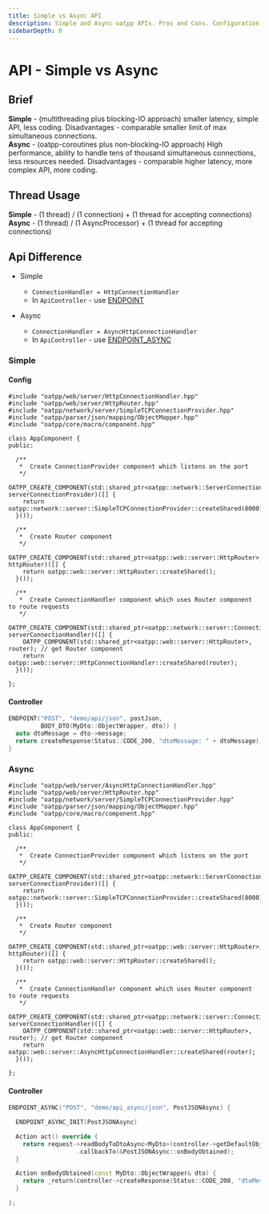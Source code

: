 ```yaml
---
title: Simple vs Async API
description: Simple and Async oatpp APIs. Pros and Cons. Configuration difference.
sidebarDepth: 0
---
```


# API - Simple vs Async <seo/>

## Brief

**Simple** - (multithreading plus blocking-IO approach) smaller latency, simple API, less coding. Disadvantages - comparable smaller limit of max simultaneous connections.   
**Async** - (oatpp-coroutines plus non-blocking-IO approach) High performance, ability to handle tens of thousand simultaneous connections, less resources needed. Disadvantages - comparable higher latency, more complex API, more coding.

## Thread Usage

**Simple** - (1 thread) / (1 connection) + (1 thread for accepting connections)   
**Async** - (1 thread) / (1 AsyncProcessor) + (1 thread for accepting connections)

## Api Difference

- Simple 
   - `ConnectionHandler = HttpConnectionHandler`
   - In `ApiController` - use [ENDPOINT](/docs/components/api-controller/#endpoint-specifics)
 
- Async 
   - `ConnectionHandler = AsyncHttpConnectionHandler`
   - In `ApiController` - use [ENDPOINT_ASYNC](/docs/components/api-controller/#endpoint-async-specifics)
   
### Simple

#### Config

```cpp{1,29}
#include "oatpp/web/server/HttpConnectionHandler.hpp"
#include "oatpp/web/server/HttpRouter.hpp"
#include "oatpp/network/server/SimpleTCPConnectionProvider.hpp"
#include "oatpp/parser/json/mapping/ObjectMapper.hpp"
#include "oatpp/core/macro/component.hpp"

class AppComponent {
public:

  /**
   *  Create ConnectionProvider component which listens on the port
   */
  OATPP_CREATE_COMPONENT(std::shared_ptr<oatpp::network::ServerConnectionProvider>, serverConnectionProvider)([] {
    return oatpp::network::server::SimpleTCPConnectionProvider::createShared(8000);
  }());

  /**
   *  Create Router component
   */
  OATPP_CREATE_COMPONENT(std::shared_ptr<oatpp::web::server::HttpRouter>, httpRouter)([] {
    return oatpp::web::server::HttpRouter::createShared();
  }());

  /**
   *  Create ConnectionHandler component which uses Router component to route requests
   */
  OATPP_CREATE_COMPONENT(std::shared_ptr<oatpp::network::server::ConnectionHandler>, serverConnectionHandler)([] {
    OATPP_COMPONENT(std::shared_ptr<oatpp::web::server::HttpRouter>, router); // get Router component
    return oatpp::web::server::HttpConnectionHandler::createShared(router);
  }());

};
```

#### Controller

```cpp
ENDPOINT("POST", "demo/api/json", postJson,
         BODY_DTO(MyDto::ObjectWrapper, dto)) {
  auto dtoMessage = dto->message;
  return createResponse(Status::CODE_200, "dtoMessage: " + dtoMessage);
}
```
 
### Async

```cpp{1,29}
#include "oatpp/web/server/AsyncHttpConnectionHandler.hpp"
#include "oatpp/web/server/HttpRouter.hpp"
#include "oatpp/network/server/SimpleTCPConnectionProvider.hpp"
#include "oatpp/parser/json/mapping/ObjectMapper.hpp"
#include "oatpp/core/macro/component.hpp"

class AppComponent {
public:

  /**
   *  Create ConnectionProvider component which listens on the port
   */
  OATPP_CREATE_COMPONENT(std::shared_ptr<oatpp::network::ServerConnectionProvider>, serverConnectionProvider)([] {
    return oatpp::network::server::SimpleTCPConnectionProvider::createShared(8000);
  }());

  /**
   *  Create Router component
   */
  OATPP_CREATE_COMPONENT(std::shared_ptr<oatpp::web::server::HttpRouter>, httpRouter)([] {
    return oatpp::web::server::HttpRouter::createShared();
  }());

  /**
   *  Create ConnectionHandler component which uses Router component to route requests
   */
  OATPP_CREATE_COMPONENT(std::shared_ptr<oatpp::network::server::ConnectionHandler>, serverConnectionHandler)([] {
    OATPP_COMPONENT(std::shared_ptr<oatpp::web::server::HttpRouter>, router); // get Router component
    return oatpp::web::server::AsyncHttpConnectionHandler::createShared(router);
  }());

};
```

#### Controller

```cpp
ENDPOINT_ASYNC("POST", "demo/api_async/json", PostJSONAsync) {

  ENDPOINT_ASYNC_INIT(PostJSONAsync)

  Action act() override {
    return request->readBodyToDtoAsync<MyDto>(controller->getDefaultObjectMapper())
                   .callbackTo(&PostJSONAsync::onBodyObtained);
  }

  Action onBodyObtained(const MyDto::ObjectWrapper& dto) {
    return _return(controller->createResponse(Status::CODE_200, "dtoMessage: " + dto->message));
  }

};
```